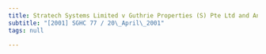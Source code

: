```yaml
---
title: Stratech Systems Limited v Guthrie Properties (S) Pte Ltd and Another
subtitle: "[2001] SGHC 77 / 20\_April\_2001"
tags: null

---
```


